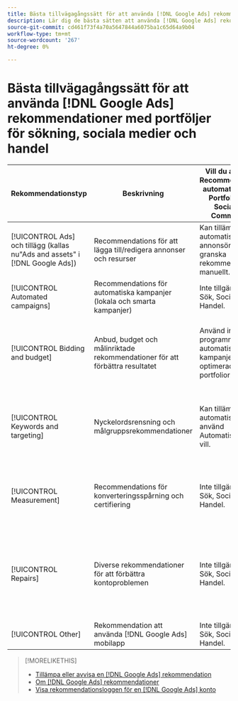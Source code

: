 ```yaml
---
title: Bästa tillvägagångssätt för att använda [!DNL Google Ads] rekommendationer med portföljer
description: Lär dig de bästa sätten att använda [!DNL Google Ads] rekommendationer med era Search-, Social- och Commerce-portfolior.
source-git-commit: cd461f73f4a70a5647844a6075ba1c65d64a9b04
workflow-type: tm+mt
source-wordcount: '267'
ht-degree: 0%

---
```


# Bästa tillvägagångssätt för att använda [!DNL Google Ads] rekommendationer med portföljer för sökning, sociala medier och handel

| Rekommendationstyp | Beskrivning | Vill du använda Recommendations automatiskt med Portfolio Sök, Social och Commerce? | Kommentarer |
|--- |--- |--- |--- |
| [!UICONTROL Ads] och tillägg (kallas nu&quot;Ads and assets&quot; i [!DNL Google Ads]) | Recommendations för att lägga till/redigera annonser och resurser | Kan tillämpas automatiskt, men annonsörer bör granska rekommendationer manuellt. | Det krävs granskningsrekommendationer för att säkerställa att responsiva sökannonser är anpassade efter annonsörens krav. |
| [!UICONTROL Automated campaigns] | Recommendations för automatiska kampanjer (lokala och smarta kampanjer) | Inte tillgängligt i Sök, Socialt och Handel. | — |
| [!UICONTROL Bidding and budget] | Anbud, budget och målinriktade rekommendationer för att förbättra resultatet | Använd inte programmet automatiskt för kampanjer i optimerade portfolior. | Aktuella rekommendationer kan vara endimensionella för dina syften. Till exempel: [!DNL Google Ads] rekommenderar en ökning av målvärdet i CPA, utan att bekymra sig om budgeten, när klickningar minskar för en kampanj. |
| [!UICONTROL Keywords and targeting] | Nyckelordsrensning och målgruppsrekommendationer | Kan tillämpas automatiskt, men använd Automatiskt om du vill. | Använd rensning av nyckelord och borttagning av redundans mellan kampanjer, men undvik ytterligare automatisering (som att automatiskt skapa dynamiska sökannonser eller automatiskt utöka målgrupper). |
| [!UICONTROL Measurement] | Recommendations för konverteringsspårning och certifiering | Inte tillgängligt i Sök, Socialt och Handel. | Dessa rekommendationer kan påverka prestandan. Kontakta ert Adobe-kontoteam för att diskutera för- och nackdelar med eventuella rekommendationer innan ni börjar tillämpa dem. |
| [!UICONTROL Repairs] | Diverse rekommendationer för att förbättra kontoproblemen | Inte tillgängligt i Sök, Socialt och Handel. | Granska reparationsrekommendationer manuellt inom [!DNL Google Ads]. Den här rekommendationstypen är ett bra sätt att identifiera ogodkända annonser, feedsproblem, spårningsproblem och så vidare. |
| [!UICONTROL Other] | Rekommendation att använda [!DNL Google Ads] mobilapp | Inte tillgängligt i Sök, Socialt och Handel. | — |

>[!MORELIKETHIS]
>
>* [Tillämpa eller avvisa en [!DNL Google Ads] rekommendation](google-recommendation-apply-dismiss.md)
>* [Om [!DNL Google Ads] rekommendationer](google-recommendation-support.md)
>* [Visa rekommendationsloggen för en [!DNL Google Ads] konto](google-recommendation-view-log.md)


